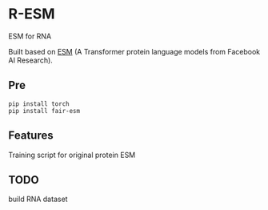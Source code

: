 # R-ESM
ESM for RNA

Built based on [ESM](https://github.com/facebookresearch/esm) (A Transformer protein language models from Facebook AI Research).

## Pre
```shell
pip install torch
pip install fair-esm 
```
## Features
Training script for original protein ESM

## TODO
build RNA dataset
